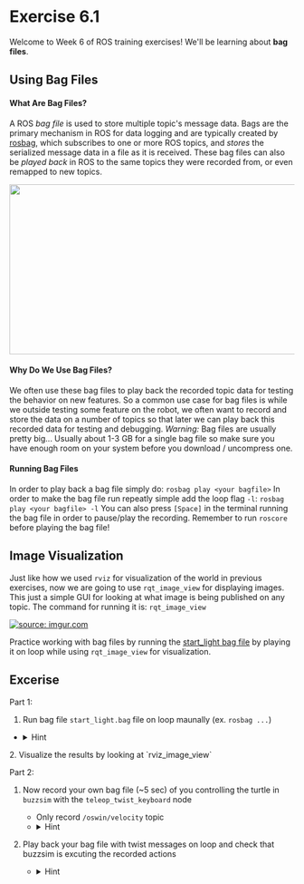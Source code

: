 # Exercise 6.1
Welcome to Week 6 of ROS training exercises! We'll be learning about **bag files**.

## Using Bag Files
#### What Are Bag Files?
A ROS _bag file_ is used to store multiple topic's message data. Bags are the primary mechanism
in ROS for data logging and are typically created by [rosbag](http://wiki.ros.org/rosbag),
which subscribes to one or more ROS topics, and _stores_ the serialized message data in a file as it is
received. These bag files can also be _played back_ in ROS to the same topics they were recorded from,
or even remapped to new topics.

<img width="860" height="300" src="https://i.imgur.com/HxoUDXd.png"/>

#### Why Do We Use Bag Files?
We often use these bag files to play back the recorded topic data for testing the behavior on new features.
So a common use case for bag files is while we outside testing some feature on the robot, we often
want to record and store the data on a number of topics so that later we can play back this recorded
data for testing and debugging. _Warning:_ Bag files are usually pretty big... Usually
about 1-3 GB for a single bag file so make sure you have enough room on your system
before you download / uncompress one.

#### Running Bag Files
In order to play back a bag file simply do:
```rosbag play <your bagfile>```
In order to make the bag file run repeatly simple add the loop flag `-l`:
```rosbag play <your bagfile> -l```
You can also press `[Space]` in the terminal running the bag file in order to pause/play the recording.
Remember to run `roscore` before playing the bag file!

## Image Visualization
Just like how we used `rviz` for visualization of the world in previous exercises, now we
are going to use `rqt_image_view` for displaying images. This just a simple GUI for looking
at what image is being published on any topic. The command for running it is:
```rqt_image_view```

<a href="https://imgur.com/TH2EAS3"><img src="https://i.imgur.com/TH2EAS3.png" title="source: imgur.com" /></a>

 Practice working with bag files by running the
 [start_light bag file](../bag/start_light.bag) by playing it on loop while using `rqt_image_view` for visualization.

 ## Excerise
 Part 1: <br>
 1. Run bag file `start_light.bag` file on loop maunally (ex. `rosbag ...`)
 - <details> <summary>Hint</summary> rosbag play bag/start_light.bag -l
 </details>
 2. Visualize the results by looking at `rviz_image_view`


 Part 2: <br>
 1. Now record your own bag file (~5 sec) of you controlling the turtle in `buzzsim` with the `teleop_twist_keyboard` node
    - Only record `/oswin/velocity` topic
    - <details>
        <summary>Hint</summary> Four Terminals: <br>
        -`roscore` <br>
        -`rosrun buzzsim buzzsim` <br>
        -`rosrun teleop_twist_keyboard teleop_twist_keyboard.py cmd_vel:=/oswin/velocity` <br>
        -`rosbag record -O buzzsim_example.bag /oswin/velocity`
    </details>

 2. Play back your bag file with twist messages on loop and check that buzzsim is excuting the recorded actions
    - <details> <summary>Hint</summary> `rosbag play buzzsim_example.bag -l`
     </details>
